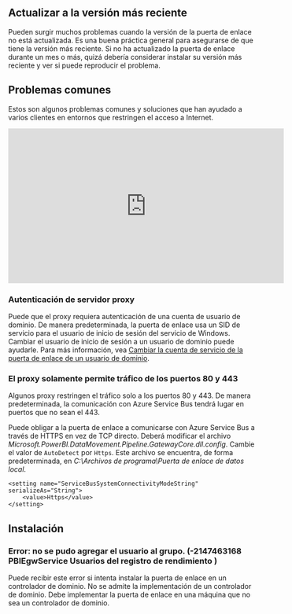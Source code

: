 ## <a name="update-to-the-latest-version"></a>Actualizar a la versión más reciente
Pueden surgir muchos problemas cuando la versión de la puerta de enlace no está actualizada.  Es una buena práctica general para asegurarse de que tiene la versión más reciente.  Si no ha actualizado la puerta de enlace durante un mes o más, quizá debería considerar instalar su versión más reciente y ver si puede reproducir el problema.

## <a name="common-issues"></a>Problemas comunes
Estos son algunos problemas comunes y soluciones que han ayudado a varios clientes en entornos que restringen el acceso a Internet.

<iframe width="560" height="315" src="https://www.youtube.com/embed/-t7RO6mHATI?showinfo=0" frameborder="0" allowfullscreen></iframe>

### <a name="authentication-to-proxy-server"></a>Autenticación de servidor proxy
Puede que el proxy requiera autenticación de una cuenta de usuario de dominio. De manera predeterminada, la puerta de enlace usa un SID de servicio para el usuario de inicio de sesión del servicio de Windows. Cambiar el usuario de inicio de sesión a un usuario de dominio puede ayudarle. Para más información, vea [Cambiar la cuenta de servicio de la puerta de enlace de un usuario de dominio](../service-gateway-proxy.md#changing-the-gateway-service-account-to-a-domain-user).

### <a name="your-proxy-only-allows-ports-80-and-443-traffic"></a>El proxy solamente permite tráfico de los puertos 80 y 443
Algunos proxy restringen el tráfico solo a los puertos 80 y 443. De manera predeterminada, la comunicación con Azure Service Bus tendrá lugar en puertos que no sean el 443.

Puede obligar a la puerta de enlace a comunicarse con Azure Service Bus a través de HTTPS en vez de TCP directo. Deberá modificar el archivo *Microsoft.PowerBI.DataMovement.Pipeline.GatewayCore.dll.config*. Cambie el valor de `AutoDetect` por `Https`. Este archivo se encuentra, de forma predeterminada, en *C:\Archivos de programa\Puerta de enlace de datos local*.

```
<setting name="ServiceBusSystemConnectivityModeString" serializeAs="String">
    <value>Https</value>
</setting>
```

## <a name="installation"></a>Instalación
### <a name="error-failed-to-add-user-to-group---2147463168---pbiegwservice---performance-log-users---"></a>Error: no se pudo agregar el usuario al grupo.  (-2147463168   PBIEgwService   Usuarios del registro de rendimiento   )
Puede recibir este error si intenta instalar la puerta de enlace en un controlador de dominio. No se admite la implementación de un controlador de dominio. Debe implementar la puerta de enlace en una máquina que no sea un controlador de dominio.

